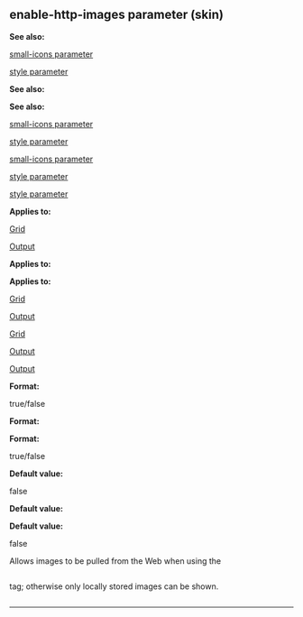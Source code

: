 

 enable-http-images parameter (skin)
-------------------------------------




**See also:** 


[small-icons parameter](#/{skin}/param/small-icons) 

[style parameter](#/{skin}/param/style) 




**See also:** 

**See also:**

[small-icons parameter](#/{skin}/param/small-icons) 

[style parameter](#/{skin}/param/style) 


[small-icons parameter](#/{skin}/param/small-icons)

[style parameter](#/{skin}/param/style) 

[style parameter](#/{skin}/param/style)


**Applies to:** 


[Grid](#/{skin}/control/grid) 

[Output](#/{skin}/control/output) 




**Applies to:** 

**Applies to:**

[Grid](#/{skin}/control/grid) 

[Output](#/{skin}/control/output) 


[Grid](#/{skin}/control/grid)

[Output](#/{skin}/control/output) 

[Output](#/{skin}/control/output)


**Format:** 


 true/false
 


**Format:** 

**Format:**

 true/false



**Default value:** 


 false
 


**Default value:** 

**Default value:**

 false


 Allows images to be pulled from the Web when using the
 
 <img>
 
 tag; otherwise only locally stored images can be shown.




 <img>



---


